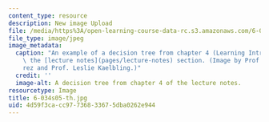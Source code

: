 ```yaml
---
content_type: resource
description: New image Upload
file: /media/https%3A/open-learning-course-data-rc.s3.amazonaws.com/6-034-artificial-intelligence-spring-2005/4d59f3cacc97736833675dba0262e944_6-034s05-th.jpg
file_type: image/jpeg
image_metadata:
  caption: "An example of a decision tree from chapter 4 (Learning Introduction) of\
    \ the [lecture notes](pages/lecture-notes) section. (Image by Prof. Tom\xE1s Lozano-P\xE9\
    rez and Prof. Leslie Kaelbling.)"
  credit: ''
  image-alt: A decision tree from chapter 4 of the lecture notes.
resourcetype: Image
title: 6-034s05-th.jpg
uid: 4d59f3ca-cc97-7368-3367-5dba0262e944
---
```

